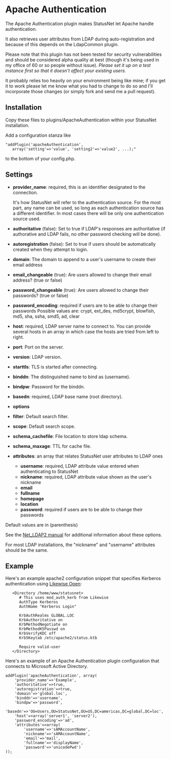 Apache Authentication
=====================

The Apache Authentication plugin makes StatusNet let Apache handle authentication.

It also retrieves user attributes from LDAP during auto-registration and because of this
depends on the LdapCommon plugin.

Please note that this plugin has not been tested for security vulnerabilities and should be
considered alpha quality at best (though it's being used in my office of 60 or so people without
issue). *Please set it up on a test instance first so that it doesn't affect your existing users.*

It probably relies too heavily on your environment being like mine; if you get it to work please
let me know what you had to change to do so and I'll incorporate those changes (or simply fork and
send me a pull request).

Installation
------------

Copy these files to plugins/ApacheAuthentication within your StatusNet installation.

Add a configuration stanza like

    "addPlugin('apacheAuthentication',
       array('setting'=>'value', 'setting2'=>'value2', ...);"

to the bottom of your config.php.

Settings
--------

*   **provider_name**: required, this is an identifier designated to the connection.

    It's how StatusNet will refer to the authentication source.
    For the most part, any name can be used, so long as each authentication source has a different identifier.
    In most cases there will be only one authentication source used.
*   **authoritative** (false): Set to true if LDAP's responses are authoritative
    (if authorative and LDAP fails, no other password checking will be done).
*   **autoregistration** (false): Set to true if users should be automatically created
    when they attempt to login.
*   **domain**: The domain to append to a user's username to create their email address
*   **email_changeable** (true): Are users allowed to change their email address?
    (true or false)
*   **password_changeable** (true): Are users allowed to change their passwords?
    (true or false)
*   **password_encoding**: required if users are to be able to change their passwords
    Possible values are: crypt, ext_des, md5crypt, blowfish, md5, sha, ssha,
    smd5, ad, clear
*   **host**: required, LDAP server name to connect to. You can provide several hosts in an
    array in which case the hosts are tried from left to right.
*   **port**: Port on the server.
*   **version**: LDAP version.
*   **starttls**: TLS is started after connecting.
*   **binddn**: The distinguished name to bind as (username).
*   **bindpw**: Password for the binddn.
*   **basedn**: required, LDAP base name (root directory).
*   **options**
*   **filter**: Default search filter.
*   **scope**: Default search scope.
*   **schema_cachefile**: File location to store ldap schema.
*   **schema_maxage**: TTL for cache file.
*   **attributes**: an array that relates StatusNet user attributes to LDAP ones

    *   **username**: required, LDAP attribute value entered when authenticating to StatusNet
    *   **nickname**: required, LDAP attribute value shown as the user's nickname
    *   **email**
    *   **fullname**
    *   **homepage**
    *   **location**
    *   **password**: required if users are to be able to change their passwords

Default values are in (parenthesis)

See the [Net_LDAP2 manual](http://pear.php.net/manual/en/package.networking.net-ldap2.connecting.php) for additional information about these options.

For most LDAP installations, the "nickname" and "username" attributes should
be the same.

Example
-------

Here's an example apache2 configuration snippet that specifies Kerberos authentication using
[Likewise Open](http://www.likewise.com/products/likewise_open/):

       <Directory /home/www/statusnet>
          # This uses mod_auth_kerb from Likewise
          AuthType Kerberos
          AuthName "Kerberos Login"

          KrbAuthRealms GLOBAL.LOC
          KrbAuthoritative on
          KrbMethodNegotiate on
          KrbMethodK5Passwd on
          KrbVerifyKDC off
          Krb5Keytab /etc/apache2/status.ktb

          Require valid-user
       </Directory>

Here's an example of an Apache Authentication plugin configuration that connects to
Microsoft Active Directory.

    addPlugin('apacheAuthentication', array(
        'provider_name'=>'Example',
        'authoritative'=>true,
        'autoregistration'=>true,
        'domain'=>'global.loc',
        'binddn'=>'username',
        'bindpw'=>'password',
        'basedn'=>'OU=Users,OU=StatusNet,OU=US,DC=americas,DC=global,DC=loc',
        'host'=>array('server1', 'server2'),
        'password_encoding'=>'ad',
        'attributes'=>array(
            'username'=>'sAMAccountName',
            'nickname'=>'sAMAccountName',
            'email'=>'mail',
            'fullname'=>'displayName',
            'password'=>'unicodePwd')
    ));
